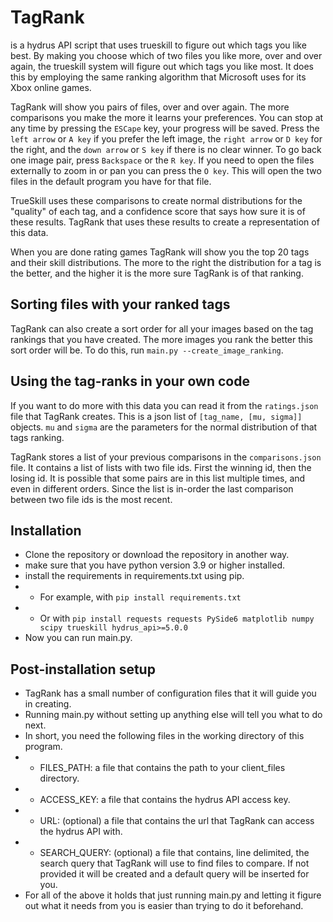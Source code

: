 # TagRank
is a hydrus API script that uses trueskill to figure out which tags you like best.
By making you choose which of two files you like more, over and over again, the trueskill system will figure out which tags you like most.
It does this by employing the same ranking algorithm that Microsoft uses for its Xbox online games.

TagRank will show you pairs of files, over and over again.
The more comparisons you make the more it learns your preferences.
You can stop at any time by pressing the `ESCape` key, your progress will be saved.
Press the `left arrow` or `A key` if you prefer the left image, the `right arrow` or `D key` for the right, and the `down arrow` or `S key` if there is no clear winner.
To go back one image pair, press `Backspace` or the `R key`. If you need to open the files externally to zoom in or pan you can press the `O key`. This will open the two files in the default program you have for that file.

TrueSkill uses these comparisons to create normal distributions for the "quality" of each tag, and a confidence score that says how sure it is of these results.
TagRank that uses these results to create a representation of this data.

When you are done rating games TagRank will show you the top 20 tags and their skill distributions.
The more to the right the distribution for a tag is the better, and the higher it is the more sure TagRank is of that ranking. 

## Sorting files with your ranked tags
TagRank can also create a sort order for all your images based on the tag rankings that you have created. The more images you rank the better this sort order will be. To do this, run `main.py --create_image_ranking`.

## Using the tag-ranks in your own code
If you want to do more with this data you can read it from the `ratings.json` file that TagRank creates.
This is a json list of `[tag_name, [mu, sigma]]` objects.
`mu` and `sigma` are the parameters for the normal distribution of that tags ranking.

TagRank stores a list of your previous comparisons in the `comparisons.json` file. It contains a list of lists with two file ids. First the winning id, then the losing id. It is possible that some pairs are in this list multiple times, and even in different orders. Since the list is in-order the last comparison between two file ids is the most recent. 

## Installation
- Clone the repository or download the repository in another way.
- make sure that you have python version 3.9 or higher installed.
- install the requirements in requirements.txt using pip.
- - For example, with `pip install requirements.txt`
- - Or with `pip install requests requests PySide6 matplotlib numpy scipy trueskill hydrus_api>=5.0.0`
- Now you can run main.py.


## Post-installation setup
- TagRank has a small number of configuration files that it will guide you in creating.
- Running main.py without setting up anything else will tell you what to do next.
- In short, you need the following files in the working directory of this program.
- - FILES_PATH: a file that contains the path to your client_files directory.
- - ACCESS_KEY: a file that contains the hydrus API access key.
- - URL: (optional) a file that contains the url that TagRank can access the hydrus API with.
- - SEARCH_QUERY: (optional) a file that contains, line delimited, the search query that TagRank will use to find files to compare. If not provided it will be created and a default query will be inserted for you.
- For all of the above it holds that just running main.py and letting it figure out what it needs from you is easier than trying to do it beforehand.